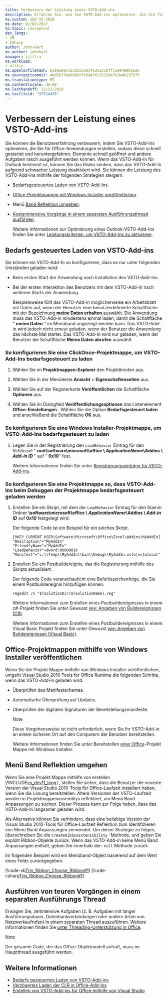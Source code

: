 ```yaml
---
title: Verbessern der Leistung eines VSTO-Add-ins
description: Erfahren Sie, wie Sie VSTO-Add-ins optimieren, die Sie für Office-Anwendungen erstellen, sodass diese schnell gestartet und heruntergefahren, Elemente geöffnet und andere Aufgaben ausgeführt werden können.
ms.custom: SEO-VS-2020
ms.date: 02/02/2017
ms.topic: conceptual
dev_langs:
- VB
- CSharp
author: John-Hart
ms.author: johnhart
manager: jillfra
ms.workload:
- office
ms.openlocfilehash: 83ba2e9cc2cd55b3e3f6362250ffc1e9489b1626
ms.sourcegitcommit: 4bd2b770e60965fc0843fc25318a7e1b46137875
ms.translationtype: MT
ms.contentlocale: de-DE
ms.lasthandoff: 12/15/2020
ms.locfileid: "97524435"
---
```

# <a name="improve-the-performance-of-a-vsto-add-in"></a>Verbessern der Leistung eines VSTO-Add-ins
  Sie können die Benutzererfahrung verbessern, indem Sie VSTO-Add-Ins optimieren, die Sie für Office-Anwendungen erstellen, sodass diese schnell gestartet und heruntergefahren, Elemente schnell geöffnet und andere Aufgaben rasch ausgeführt werden können. Wenn das VSTO-Add-In für Outlook bestimmt ist, können Sie das Risiko senken, dass das VSTO-Add-In aufgrund schwacher Leistung deaktiviert wird. Sie können die Leistung des VSTO-Add-Ins mithilfe der folgenden Strategien steigern:

- [Bedarfsgesteuertes Laden von VSTO-Add-Ins](#Load).

- [Office-Projektmappen mit Windows Installer veröffentlichen](#Publish).

- Menü [Band Reflektion umgehen](#Bypass).

- [Kostenintensive Vorgänge in einem separaten Ausführungsthread ausführen](#Perform).

  Weitere Informationen zur Optimierung eines Outlook-VSTO-Add-Ins finden Sie unter [Leistungskriterien, um VSTO-Add-Ins zu aktivieren](/previous-versions/office/jj228679(v=office.15)#performance-criteria-for-keeping-add-ins-enabled).

## <a name="load-vsto-add-ins-on-demand"></a><a name="Load"></a> Bedarfs gesteuertes Laden von VSTO-Add-ins
 Sie können ein VSTO-Add-In so konfigurieren, dass es nur unter folgenden Umständen geladen wird:

- Beim ersten Start der Anwendung nach Installation des VSTO-Add-Ins.

- Bei der ersten Interaktion des Benutzers mit dem VSTO-Add-In nach weiteren Starts der Anwendung.

  Beispielsweise füllt das VSTO-Add-in möglicherweise ein Arbeitsblatt mit Daten auf, wenn der Benutzer eine benutzerdefinierte Schaltfläche mit der Bezeichnung **meine Daten erhalten** auswählt. Die Anwendung muss das VSTO-Add-in mindestens einmal laden, damit die Schaltfläche " **meine Daten** " im Menüband angezeigt werden kann. Das VSTO-Add-in wird jedoch nicht erneut geladen, wenn der Benutzer die Anwendung das nächste Mal startet. Das VSTO-Add-In wird nur geladen, wenn der Benutzer die Schaltfläche **Meine Daten abrufen** auswählt.

### <a name="to-configure-a-clickonce-solution-to-load-vsto-add-ins-on-demand"></a>So konfigurieren Sie eine ClickOnce-Projektmappe, um VSTO-Add-Ins bedarfsgesteuert zu laden

1. Wählen Sie im **Projektmappen-Explorer** den Projektknoten aus.

2. Wählen Sie in der Menüleiste **Ansicht** >  **Eigenschaftenseiten** aus.

3. Wählen Sie auf der Registerkarte **Veröffentlichen** die Schaltfläche **Optionen** aus.

4. Wählen Sie im Dialogfeld **Veröffentlichungsoptionen** das Listenelement **Office-Einstellungen** . Wählen Sie die Option **Bedarfsgesteuert laden** und anschließend die Schaltfläche **OK** aus.

### <a name="to-configure-a-windows-installer-solution-to-load-vsto-add-ins-on-demand"></a>So konfigurieren Sie eine Windows Installer-Projektmappe, um VSTO-Add-Ins bedarfsgesteuert zu laden

1. Legen Sie in der Registrierung den `LoadBehavior` Eintrag für den Schlüssel " **_root_\software\microsoft\office \\ _ApplicationName_\Addins \\ _Add-in ID_** " auf " **0x10**" fest.

     Weitere Informationen finden Sie unter [Registrierungseinträge für VSTO-Add-ins](../vsto/registry-entries-for-vsto-add-ins.md).

### <a name="to-configure-a-solution-to-load-vsto-add-ins-on-demand-while-you-debug-the-solution"></a>So konfigurieren Sie eine Projektmappe so, dass VSTO-Add-Ins beim Debuggen der Projektmappe bedarfsgesteuert geladen werden

1. Erstellen Sie ein Skript, mit dem der `LoadBehavior` Eintrag für den Stamm Ordner **\software\microsoft\office \\ _ApplicationName_\Addins \\ _Add-in ID_** auf **0x10** festgelegt wird.

     Der folgende Code ist ein Beispiel für ein solches Skript.

    ```cmd/sh
    [HKEY_CURRENT_USER\Software\Microsoft\Office\Excel\Addins\MyAddIn]
    "Description"="MyAddIn"
    "FriendlyName"="MyAddIn"
    "LoadBehavior"=dword:00000010
    "Manifest"="c:\\Temp\\MyAddIn\\bin\\Debug\\MyAddIn.vsto|vstolocal"

    ```

2. Erstellen Sie ein Postbuildereignis, das die Registrierung mithilfe des Skripts aktualisiert.

     Der folgende Code veranschaulicht eine Befehlszeichenfolge, die Sie einem Postbuildereignis hinzufügen können.

    ```cmd/sh
    regedit /s "$(SolutionDir)$(SolutionName).reg"

    ```

     Weitere Informationen zum Erstellen eines Postbuildereignisses in einem c#-Projekt finden Sie unter Gewusst [wie: Angeben von Buildereignissen &#40;C&#35;&#41;](../ide/how-to-specify-build-events-csharp.md).

     Weitere Informationen zum Erstellen eines Postbuildereignisses in einem Visual Basic Projekt finden Sie unter Gewusst [wie: Angeben von Buildereignissen &#40;Visual Basic&#41;](../ide/how-to-specify-build-events-visual-basic.md).

## <a name="publish-office-solutions-by-using-windows-installer"></a><a name="Publish"></a> Office-Projektmappen mithilfe von Windows Installer veröffentlichen
 Wenn Sie die Projekt Mappe mithilfe von Windows Installer veröffentlichen, umgeht Visual Studio 2010 Tools for Office Runtime die folgenden Schritte, wenn das VSTO-Add-in geladen wird.

- Überprüfen des Manifestschemas.

- Automatische Überprüfung auf Updates.

- Überprüfen der digitalen Signaturen der Bereitstellungsmanifeste.

  > [!NOTE]
  > Diese Vorgehensweise ist nicht erforderlich, wenn Sie Ihr VSTO-Add-in an einem sicheren Ort auf den Computern der Benutzer bereitstellen.

  Weitere Informationen finden Sie unter Bereitstellen [einer Office](../vsto/deploying-a-vsto-solution-by-using-windows-installer.md)-Projekt Mappe mit Windows Installer.

## <a name="bypass-ribbon-reflection"></a><a name="Bypass"></a> Menü Band Reflektion umgehen
 Wenn Sie eine Projekt Mappe mithilfe von erstellen [!INCLUDE[vs_dev11_long](../sharepoint/includes/vs-dev11-long-md.md)] , stellen Sie sicher, dass die Benutzer die neueste Version der Visual Studio 2010-Tools für Office-Laufzeit installiert haben, wenn Sie die Lösung bereitstellen. Ältere Versionen der VSTO-Laufzeit wurden in Projektmappenassemblys reflektiert, um Menü Band Anpassungen zu suchen. Dieser Prozess kann zur Folge haben, dass das VSTO-Add-In langsamer geladen wird.

 Als Alternative können Sie verhindern, dass eine beliebige Version der Visual Studio 2010-Tools für Office-Laufzeit Reflektion zum Identifizieren von Menü Band Anpassungen verwendet. Um dieser Strategie zu folgen, überschreiben Sie die `CreateRibbonExtensibility` -Methode, und geben Sie explizit Ribbon-Objekte zurück. Wenn das VSTO-Add-in keine Menü Band Anpassungen enthält, geben Sie innerhalb der- `null` Methode zurück.

 Im folgenden Beispiel wird ein Menüband-Objekt basierend auf dem Wert eines Felds zurückgegeben.

 [!code-vb[Trin_Ribbon_Choose_Ribbon#1](../vsto/codesnippet/VisualBasic/trin_ribbon_choose_ribbon_4/ThisWorkbook.vb#1)]
 [!code-csharp[Trin_Ribbon_Choose_Ribbon#1](../vsto/codesnippet/CSharp/trin_ribbon_choose_ribbon_4/ThisWorkbook.cs#1)]

## <a name="perform-expensive-operations-in-a-separate-execution-thread"></a><a name="Perform"></a> Ausführen von teuren Vorgängen in einem separaten Ausführungs Thread
 Erwägen Sie, zeitintensive Aufgaben (z. B. Aufgaben mit langer Ausführungsdauer, Datenbankverbindungen oder andere Arten von Netzwerkaufrufen) in einem separaten Thread auszuführen. Weitere Informationen finden Sie [unter Threading-Unterstützung in Office](../vsto/threading-support-in-office.md).

> [!NOTE]
> Der gesamte Code, der das Office-Objektmodell aufruft, muss im Hauptthread ausgeführt werden.

## <a name="see-also"></a>Weitere Informationen

- [Bedarfs gesteuertes Laden von VSTO-Add-ins](/archive/blogs/andreww/demand-loading-vsto-add-ins)
- [Verzögertes Laden der CLR in Office-Add-Ins](/archive/blogs/andreww/delay-loading-the-clr-in-office-add-ins)
- [Erstellen von VSTO-Add-ins für Office mithilfe von Visual Studio](create-vsto-add-ins-for-office-by-using-visual-studio.md)